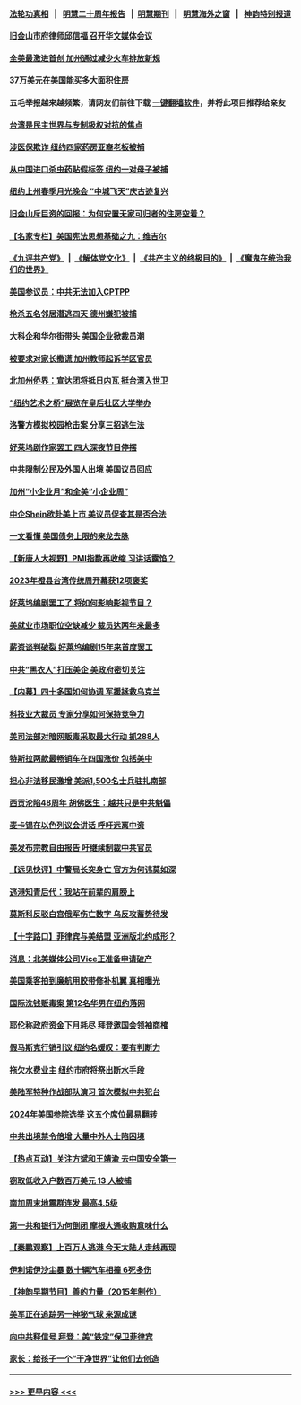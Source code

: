 #### [法轮功真相](https://github.com/gfw-breaker/truth/blob/master/README.md?t=0) &nbsp;&nbsp;|&nbsp;&nbsp; [明慧二十周年报告](https://github.com/gfw-breaker/mh-reports/blob/master/README.md?t=0) &nbsp;&nbsp;|&nbsp;&nbsp;[明慧期刊](https://github.com/gfw-breaker/mh-qikan) &nbsp;&nbsp;|&nbsp;&nbsp; [明慧海外之窗](https://github.com/gfw-breaker/mh-news/blob/master/README.md?t=0) &nbsp;&nbsp;|&nbsp;&nbsp; [神韵特别报道](https://github.com/gfw-breaker/mh-news/blob/master/shenyun.md?t=0)
#### [旧金山市府律师邱信福 召开华文媒体会议](../pages/nsc412/n13987104.md?t=05031543) 
#### [全美最激进首创 加州通过减少火车排放新规](../pages/nsc412/n13987100.md?t=05031543) 
#### [37万美元在美国能买多大面积住房](../pages/nsc412/n13987092.md?t=05031543) 
#### 五毛举报越来越频繁，请网友们前往下载 [一键翻墙软件](https://github.com/gfw-breaker/ssr-accounts)，并将此项目推荐给亲友
#### [台湾是民主世界与专制极权对抗的焦点](../pages/nsc412/n13987090.md?t=05031543) 
#### [涉医保欺诈 纽约四家药房亚裔老板被捕](../pages/nsc412/n13987056.md?t=05031543) 
#### [从中国进口杀虫药贴假标签 纽约一对母子被捕](../pages/nsc412/n13986993.md?t=05031543) 
#### [纽约上州春季月光晚会 “中城飞天”庆古迹复兴](../pages/nsc412/n13987053.md?t=05031543) 
#### [旧金山斥巨资的回报：为何安置无家可归者的住房空着？](../pages/nsc412/n13987047.md?t=05031543) 
#### [【名家专栏】美国宪法思想基础之九：维吉尔](../pages/nsc412/n13982835.md?t=05031543) 
#### [《九评共产党》](https://github.com/begood0513/9ping.md/blob/master/README.md) &nbsp;|&nbsp; [《解体党文化》](../../../../jtdwh.md/blob/master/README.md)  &nbsp;|&nbsp; [《共产主义的终极目的》](../../../../gczydzjmd.md/blob/master/README.md) &nbsp;|&nbsp; [《魔鬼在统治我们的世界》](../../../../mgztzwmdsj.md/blob/master/README.md) 
#### [美国参议员：中共无法加入CPTPP](../pages/nsc412/n13986982.md?t=05031543) 
#### [枪杀五名邻居潜逃四天 德州嫌犯被捕](../pages/nsc412/n13986877.md?t=05031543) 
#### [大科企和华尔街带头 美国企业掀裁员潮](../pages/nsc412/n13986908.md?t=05031543) 
#### [被要求对家长撒谎 加州教师起诉学区官员](../pages/nsc412/n13986987.md?t=05031543) 
#### [北加州侨界：宣达团将抵日内瓦 挺台湾入世卫](../pages/nsc412/n13986981.md?t=05031543) 
#### [“纽约艺术之桥”展览在皇后社区大学举办](../pages/nsc412/n13986755.md?t=05031543) 
#### [洛警方模拟校园枪击案 分享三招逃生法](../pages/nsc412/n13986967.md?t=05031543) 
#### [好莱坞剧作家罢工 四大深夜节目停摆](../pages/nsc412/n13986950.md?t=05031543) 
#### [中共限制公民及外国人出境 美国议员回应](../pages/nsc412/n13986880.md?t=05031543) 
#### [加州“小企业月”和全美“小企业周”](../pages/nsc412/n13986941.md?t=05031543) 
#### [中企Shein欲赴美上市 美议员促查其是否合法](../pages/nsc412/n13986802.md?t=05031543) 
#### [一文看懂 美国债务上限的来龙去脉](../pages/nsc412/n13986652.md?t=05031543) 
#### [【新唐人大视野】PMI指数再收缩 习讲话露馅？](../pages/nsc412/n13986651.md?t=05031543) 
#### [2023年橙县台湾传统周开幕获12项褒奖](../pages/nsc412/n13986790.md?t=05031543) 
#### [好莱坞编剧罢工了 将如何影响影视节目？](../pages/nsc412/n13986801.md?t=05031543) 
#### [美就业市场职位空缺减少 裁员达两年来最多](../pages/nsc412/n13986797.md?t=05031543) 
#### [薪资谈判破裂 好莱坞编剧15年来首度罢工](../pages/nsc412/n13986753.md?t=05031543) 
#### [中共“黑衣人”打压美企 美政府密切关注](../pages/nsc412/n13986736.md?t=05031543) 
#### [【内幕】四十多国如何协调 军援拯救乌克兰](../pages/nsc412/n13986661.md?t=05031543) 
#### [科技业大裁员 专家分享如何保持竞争力](../pages/nsc412/n13986751.md?t=05031543) 
#### [美司法部对暗网贩毒采取最大行动 抓288人](../pages/nsc412/n13986701.md?t=05031543) 
#### [特斯拉两款最畅销车在四国涨价 包括美中](../pages/nsc412/n13986728.md?t=05031543) 
#### [担心非法移民激增 美派1,500名士兵驻扎南部](../pages/nsc412/n13986720.md?t=05031543) 
#### [西贡沦陷48周年 胡佛医生：越共只是中共魁儡](../pages/nsc412/n13986738.md?t=05031543) 
#### [麦卡锡在以色列议会讲话 呼吁远离中资](../pages/nsc412/n13986703.md?t=05031543) 
#### [美发布宗教自由报告 吁继续制裁中共官员](../pages/nsc412/n13986700.md?t=05031543) 
#### [【远见快评】中警局长突身亡 官方为何讳莫如深](../pages/nsc412/n13986628.md?t=05031543) 
#### [逃港知青后代：我站在前辈的肩膀上](../pages/nsc412/n13986288.md?t=05031543) 
#### [莫斯科反驳白宫俄军伤亡数字 乌反攻蓄势待发](../pages/nsc412/n13986517.md?t=05031543) 
#### [【十字路口】菲律宾与美结盟 亚洲版北约成形？](../pages/nsc412/n13986545.md?t=05031543) 
#### [消息：北美媒体公司Vice正准备申请破产](../pages/nsc412/n13986421.md?t=05031543) 
#### [美国乘客拍到廉航用胶带修补机翼 真相曝光](../pages/nsc412/n13986202.md?t=05031543) 
#### [国际洗钱贩毒案 第12名华男在纽约落网](../pages/nsc412/n13986240.md?t=05031543) 
#### [耶伦称政府资金下月耗尽 拜登邀国会领袖商榷](../pages/nsc412/n13986230.md?t=05031543) 
#### [假马斯克行销引议 纽约名媛叹：要有判断力](../pages/nsc412/n13986277.md?t=05031543) 
#### [拖欠水费业主 纽约市府将祭出断水手段](../pages/nsc412/n13986249.md?t=05031543) 
#### [美陆军特种作战部队演习 首次模拟中共犯台](../pages/nsc412/n13985963.md?t=05031543) 
#### [2024年美国参院选举 这五个席位最易翻转](../pages/nsc412/n13986011.md?t=05031543) 
#### [中共出境禁令倍增 大量中外人士陷困境](../pages/nsc412/n13986110.md?t=05031543) 
#### [【热点互动】关注方斌和王靖渝 去中国安全第一](../pages/nsc412/n13986095.md?t=05031543) 
#### [窃取低收入户数百万美元 13 人被捕](../pages/nsc412/n13986129.md?t=05031543) 
#### [南加周末地震群连发 最高4.5级](../pages/nsc412/n13986121.md?t=05031543) 
#### [第一共和银行为何倒闭 摩根大通收购意味什么](../pages/nsc412/n13986061.md?t=05031543) 
#### [【秦鹏观察】上百万人逃港 今天大陆人走线再现](../pages/nsc412/n13986092.md?t=05031543) 
#### [伊利诺伊沙尘暴 数十辆汽车相撞 6死多伤](../pages/nsc412/n13986067.md?t=05031543) 
#### [【神韵早期节目】善的力量（2015年制作）](../pages/nsc412/n13986083.md?t=05031543) 
#### [美军正在追踪另一神秘气球 来源成谜](../pages/nsc412/n13986080.md?t=05031543) 
#### [向中共释信号 拜登：美“铁定”保卫菲律宾](../pages/nsc412/n13985985.md?t=05031543) 
#### [家长：给孩子一个“干净世界”让他们去创造](../pages/nsc412/n13986069.md?t=05031543) 

----
#### [ >>> 更早内容 <<< ](../indexes/nsc412-earlier.md)
